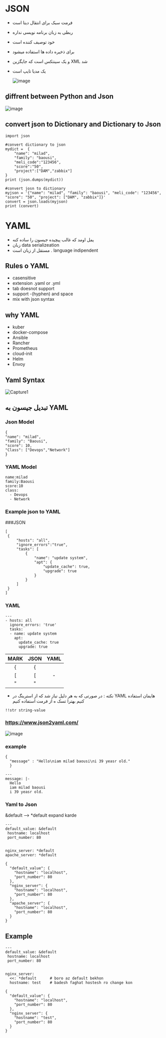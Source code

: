 # JSON
- فرمت سبک برای انتقال دیتا است
- ربطی به زبان برنامه نویسی نداره
- خود توصیف کننده است
- برای ذخیره داده ها استفاده میشود
- و یک سینتکس است که جایگزین XML شد
- یک مدیا تایپ است

  ![image](https://github.com/milad6745/python/assets/113288076/97230845-d852-4629-a819-fefae149c751)

##  ِdiffrent between Python and Json
![image](https://github.com/milad6745/python/assets/113288076/88a1e0d2-ea63-429f-babe-bc931401d7c4)

## convert json to Dictionary and Dictionary to Json
```
import json

#convert dictionary to json
mydict =  {
    "name": "milad",
    "family": "baousi",
    "meli_code":"123456",
    "score":"50",
    "project":["DAM","zabbix"]
}
print (json.dumps(mydict))

#convert josn to dictionary
myjson = '{"name": "milad", "family": "baousi", "meli_code": "123456", "score": "50", "project": ["DAM", "zabbix"]}'
convert = json.loads(myjson)
print (convert)
```

# YAML
- یمل اومد که غالب پیچیده جیسون را ساده کنه
-  زبان data serializeation
-  مستقل از زبان است . language indipendent

## Rules o YAML
- casensitive
- extension .yaml or .yml
- tab doesnot support
- support -(hyphen) and space
- mix with json syntax

## why YAML
- kuber
- docker-compose
- Ansible
- Rancher
- Prometheus
- cloud-init
- Helm
- Envoy

## Yaml Syntax
![Capture1](https://github.com/milad6745/python/assets/113288076/a6278b27-5612-47b2-babe-ba306feeb16a)



## تبدیل جیسون به YAML


### Json Model
```
{
"name": "milad",
"family": "Baousi",
"score": 10,
"Class": ["Devops","Network"]
}
```
### YAML Model
```
name:milad
family:Baousi
score:10
class:
  - Devops
  - Network
```

### Example json to YAML
###JSON
```
[
 {
     "hosts": "all",
     "ignore_errors":"true",
     "tasks": [
         {
             "name": "update system",
             "apt": {
                 "update_cache": true,
                 "upgrade": true
             }
         }
     ]
 }
]
```
### YAML
```
---
- hosts: all
  ignore_errors: 'true'
  tasks:
  - name: update system
    apt:
      update_cache: true
      upgrade: true
```

| MARK | JSON   | YAML   |
| :---:   | :---: | :---: |
| { | {   |   |
| [ | [   |  - |
| " | " | |

- نکته : در صورتی که به هر دلیل نیاز شد که از استرینگ در YAML هایمان استفاده کنیم بهترا تسک ه از فرمت استفاده کنیم

```
!!str string-value
```

### https://www.json2yaml.com/
![image](https://github.com/milad6745/python/assets/113288076/5317bd94-4167-46ab-a998-fcc95c4f89f1)

### example
```
{
  "message" : "Hello\niam milad baousi\ni 39 yeasr old."
  }
```
```
---
message: |-
  Hello
  iam milad baousi
  i 39 yeasr old.

```
### Yaml to Json

&default --> *default
expand karde
```
---
default_value: &default
 hostname: localhost
 port_number: 80
 

nginx_server: *default
apache_server: *default
```

```
{
  "default_value": {
    "hostname": "localhost",
    "port_number": 80
  },
  "nginx_server": {
    "hostname": "localhost",
    "port_number": 80
  },
  "apache_server": {
    "hostname": "localhost",
    "port_number": 80
  }
}
```


## Example
```
---
default_value: &default
 hostname: localhost
 port_number: 80
 

nginx_server:       
  <<: *default      # boro az default bekhon
  hostname: test    # badesh faghat hostesh ro change kon
```
```
{
  "default_value": {
    "hostname": "localhost",
    "port_number": 80
  },
  "nginx_server": {
    "hostname": "test",
    "port_number": 80
  }
}
```
